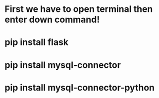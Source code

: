 # First we have to open terminal then enter down command!
# pip install flask
# pip install mysql-connector
# pip install mysql-connector-python
